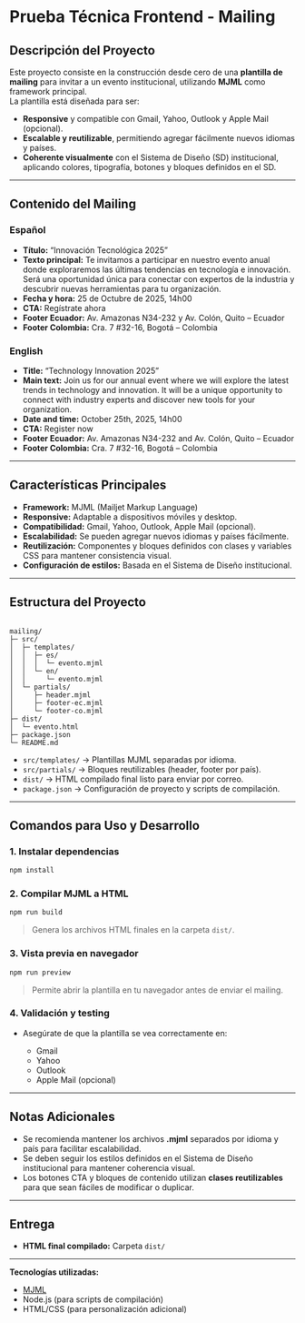 
# Prueba Técnica Frontend - Mailing

## Descripción del Proyecto
Este proyecto consiste en la construcción desde cero de una **plantilla de mailing** para invitar a un evento institucional, utilizando **MJML** como framework principal.  
La plantilla está diseñada para ser:

- **Responsive** y compatible con Gmail, Yahoo, Outlook y Apple Mail (opcional).  
- **Escalable y reutilizable**, permitiendo agregar fácilmente nuevos idiomas y países.  
- **Coherente visualmente** con el Sistema de Diseño (SD) institucional, aplicando colores, tipografía, botones y bloques definidos en el SD.

---

## Contenido del Mailing

### Español
- **Título:** “Innovación Tecnológica 2025”  
- **Texto principal:** Te invitamos a participar en nuestro evento anual donde exploraremos las últimas tendencias en tecnología e innovación. Será una oportunidad única para conectar con expertos de la industria y descubrir nuevas herramientas para tu organización.  
- **Fecha y hora:** 25 de Octubre de 2025, 14h00  
- **CTA:** Regístrate ahora  
- **Footer Ecuador:** Av. Amazonas N34-232 y Av. Colón, Quito – Ecuador  
- **Footer Colombia:** Cra. 7 #32-16, Bogotá – Colombia  

### English
- **Title:** “Technology Innovation 2025”  
- **Main text:** Join us for our annual event where we will explore the latest trends in technology and innovation. It will be a unique opportunity to connect with industry experts and discover new tools for your organization.  
- **Date and time:** October 25th, 2025, 14h00  
- **CTA:** Register now  
- **Footer Ecuador:** Av. Amazonas N34-232 and Av. Colón, Quito – Ecuador  
- **Footer Colombia:** Cra. 7 #32-16, Bogotá – Colombia  

---

## Características Principales

- **Framework:** MJML (Mailjet Markup Language)  
- **Responsive:** Adaptable a dispositivos móviles y desktop.  
- **Compatibilidad:** Gmail, Yahoo, Outlook, Apple Mail (opcional).  
- **Escalabilidad:** Se pueden agregar nuevos idiomas y países fácilmente.  
- **Reutilización:** Componentes y bloques definidos con clases y variables CSS para mantener consistencia visual.  
- **Configuración de estilos:** Basada en el Sistema de Diseño institucional.

---

## Estructura del Proyecto

```

mailing/
├─ src/
│  ├─ templates/
│  │  ├─ es/
│  │  │  └─ evento.mjml
│  │  └─ en/
│  │     └─ evento.mjml
│  └─ partials/
│     ├─ header.mjml
│     ├─ footer-ec.mjml
│     └─ footer-co.mjml
├─ dist/
│  └─ evento.html
├─ package.json
└─ README.md

````

- `src/templates/` → Plantillas MJML separadas por idioma.  
- `src/partials/` → Bloques reutilizables (header, footer por país).  
- `dist/` → HTML compilado final listo para enviar por correo.  
- `package.json` → Configuración de proyecto y scripts de compilación.  

---

## Comandos para Uso y Desarrollo

### 1. Instalar dependencias
```bash
npm install
````

### 2. Compilar MJML a HTML

```bash
npm run build
```

> Genera los archivos HTML finales en la carpeta `dist/`.

### 3. Vista previa en navegador

```bash
npm run preview
```

> Permite abrir la plantilla en tu navegador antes de enviar el mailing.

### 4. Validación y testing

* Asegúrate de que la plantilla se vea correctamente en:

  * Gmail
  * Yahoo
  * Outlook
  * Apple Mail (opcional)

---

## Notas Adicionales

* Se recomienda mantener los archivos **.mjml** separados por idioma y país para facilitar escalabilidad.
* Se deben seguir los estilos definidos en el Sistema de Diseño institucional para mantener coherencia visual.
* Los botones CTA y bloques de contenido utilizan **clases reutilizables** para que sean fáciles de modificar o duplicar.

---

## Entrega

* **HTML final compilado:** Carpeta `dist/`
---

**Tecnologías utilizadas:**

* [MJML](https://mjml.io/)
* Node.js (para scripts de compilación)
* HTML/CSS (para personalización adicional)

